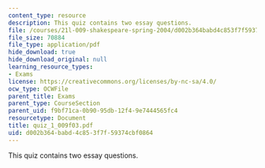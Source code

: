 ```yaml
---
content_type: resource
description: This quiz contains two essay questions.
file: /courses/21l-009-shakespeare-spring-2004/d002b364babd4c853f7f59374cbf0864_quiz_1_009f03.pdf
file_size: 70884
file_type: application/pdf
hide_download: true
hide_download_original: null
learning_resource_types:
- Exams
license: https://creativecommons.org/licenses/by-nc-sa/4.0/
ocw_type: OCWFile
parent_title: Exams
parent_type: CourseSection
parent_uid: f9bf71ca-0b90-95db-12f4-9e7444565fc4
resourcetype: Document
title: quiz_1_009f03.pdf
uid: d002b364-babd-4c85-3f7f-59374cbf0864
---
```

This quiz contains two essay questions.